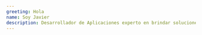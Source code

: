 ```yaml
---
greeting: Hola
name: Soy Javier
description: Desarrollador de Aplicaciones experto en brindar soluciones mediante la tecnología
---
```

